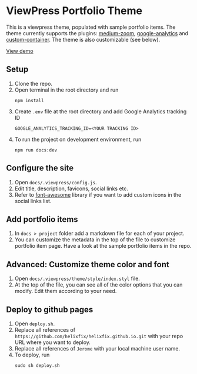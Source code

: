 # ViewPress Portfolio Theme
This is a viewpress theme, populated with sample portfolio items. The theme currently supports the plugins: [medium-zoom](https://vuepress.vuejs.org/plugin/official/plugin-medium-zoom.html), [google-analytics](https://vuepress.vuejs.org/plugin/official/plugin-google-analytics.html) and [custom-container](https://vuepress.vuejs.org/guide/markdown.html#custom-containers). The theme is also customizable (see below).

[View demo](https://helixfix.github.io)

## Setup
1. Clone the repo.
2. Open terminal in the root directory and run
    ```
    npm install
    ```
3. Create `.env` file at the root directory and add Google Analytics tracking ID
    ```
    GOOGLE_ANALYTICS_TRACKING_ID=<YOUR TRACKING ID>
    ```
4. To run the project on development environment, run
    ```
    npm run docs:dev
    ```

## Configure the site
1. Open `docs/.viewpress/config.js`.
2. Edit title, description, favicons, social links etc.
3. Refer to [font-awesome](https://fontawesome.com) library if you want to add custom icons in the social links list.

## Add portfolio items
1. In `docs > project` folder add a markdown file for each of your project.
2. You can customize the metadata in the top of the file to customize portfolio item page. Have a look at the sample portfolio items in the repo.

## Advanced: Customize theme color and font
1. Open `docs/.viewpress/theme/style/index.styl` file.
2. At the top of the file, you can see all of the color options that you can modify. Edit them according to your need.

## Deploy to github pages
1. Open `deploy.sh`.
2. Replace all references of `https://github.com/helixfix/helixfix.github.io.git` with your repo URL where you want to deploy.
3. Replace all references of `Jerome` with your local machine user name.
4. To deploy, run
    ```
    sudo sh deploy.sh
    ```